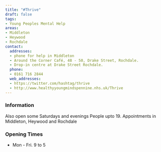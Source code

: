 ```yaml
---
title: "#Thrive"
draft: false
tags:
- Young Peoples Mental Help
areas:
- Middleton
- Heywood
- Rochdale
contact:
  addresses:
  - phone for help in Middleton
  - Around the Corner Café, 48 - 50, Drake Street, Rochdale.
  - Drop-in centre at Drake Street Rochdale.
  phone:
  - 0161 716 2844
  web_addresses:
  - https://twitter.com/hashtag/thrive
  - http://www.healthyyoungmindspennine.nhs.uk/Thrive 
---
```


### Information
Also open some Saturdays and evenings
People upto 19.
Appointments in Middleton, Heywood and Rochdale

### Opening Times
* Mon - Fri.  9 to 5


